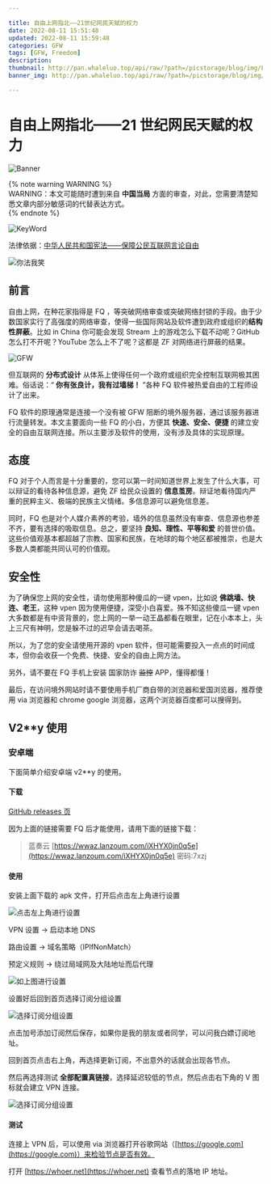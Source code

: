 ```yaml
---

title: 自由上网指北——21世纪网民天赋的权力
date: 2022-08-11 15:51:48
updated: 2022-08-11 15:59:48
categories: GFW
tags: [GFW, Freedom]
description:
thumbnail: http://pan.whaleluo.top/api/raw/?path=/picstorage/blog/img/Freedom-network-banner.png
banner_img: http://pan.whaleluo.top/api/raw/?path=/picstorage/blog/img/Freedom-network-banner.png

---
```


# 自由上网指北——21 世纪网民天赋的权力

​![Banner](http://pan.whaleluo.top/api/raw/?path=/picstorage/blog/img/Freedom-network-banner.png)​

{% note warning WARNING %}  
WARNING：本文可能随时遭到来自 **中国当局** 方面的审查，对此，您需要清楚知悉文章内部分敏感词的代替表达方式。  
{% endnote %}

![KeyWord](http://pan.whaleluo.top/api/raw/?path=/picstorage/blog/img/Freedom-Network-1.png)

法律依据：[中华人民共和国宪法——保障公民互联网言论自由](http://www.scio.gov.cn/ztk/dtzt/28/6/Document/661401/661401.htm)

![你法我笑](http://pan.whaleluo.top/api/raw/?path=/picstorage/blog/img/Freedom-network-2.jpeg)

## 前言

自由上网，在种花家指得是 FQ ，等突破网络审查或突破网络封锁的手段。由于少数国家实行了高强度的网络审查，使得一些国际网站及软件遭到政府或组织的**结构性屏蔽**。比如 in China 你可能会发现 Stream 上的游戏怎么下载不动呢？GitHub 怎么打不开呢？YouTube 怎么上不了呢？这都是 ZF 对网络进行屏蔽的结果。

![GFW](http://pan.whaleluo.top/api/raw/?path=/picstorage/blog/img/Freedom-network-4.png)

但互联网的 **分布式设计** 从体系上使得任何一个政府或组织完全控制互联网极其困难。俗话说：“ **你有张良计，我有过墙梯！** ”各种 FQ 软件被热爱自由的工程师设计了出来。

FQ 软件的原理通常是连接一个没有被 GFW 阻断的境外服务器，通过该服务器进行流量转发。本文主要面向一些 FQ 的小白，方便其 **快速、安全、便捷** 的建立安全的自由互联网连接。所以主要涉及软件的使用，没有涉及具体的实现原理。

## 态度

FQ 对于个人而言是十分重要的，您可以第一时间知道世界上发生了什么大事，可以辩证的看待各种信息源，避免 ZF 给民众设置的 **信息茧房**。辩证地看待国内严重的民粹主义、极端的民族主义情绪。多信息源可以避免信息差。

同时，FQ 也是对个人媒介素养的考验，墙外的信息虽然没有审查、信息源也参差不齐，要有选择的吸取信息。总之，要坚持 **良知、理性、平等和爱** 的普世价值。这些价值观基本都超越了宗教、国家和民族，在地球的每个地区都被推崇，也是大多数人类都能共同认可的价值观。

## 安全性

为了确保您上网的安全性，请勿使用那种傻瓜的一键 vpen，比如说 **佛跳墙、快连、老王**，这种 vpen 因为使用便捷，深受小白喜爱。殊不知这些傻瓜一键 vpen 大多数都是有中资背景的，您上网的一举一动王晶都看在眼里，记在小本本上，头上三尺有神明，您是躲不过的迟早会请去喝茶。

所以，为了您的安全请使用开源的 vpen 软件，但可能需要投入一点点的时间成本，但你会收获一个免费、快捷、安全的自由上网方法。

另外，请不要在 FQ 手机上安装 国家防诈 ~~监控~~ APP，懂得都懂！

最后，在访问境外网站时请不要使用手机厂商自带的浏览器和爱国浏览器，推荐使用 via 浏览器和 chrome google 浏览器，这两个浏览器百度都可以搜得到。

## V2**y 使用

### 安卓端

下面简单介绍安卓端 v2**y 的使用。

#### 下载

[GitHub releases 页](https://github.com/2dust/v2rayNG/releases/tag/1.7.23)

因为上面的链接需要 FQ 后才能使用，请用下面的链接下载：

> 蓝奏云 [https://wwaz.lanzoum.com/iXHYX0jn0q5e](https://wwaz.lanzoum.com/iXHYX0jn0q5e) 密码:7xzj

#### 使用

安装上面下载的 apk 文件，打开后点击左上角进行设置

![点击左上角进行设置](http://pan.whaleluo.top/api/raw/?path=/picstorage/blog/img/Freedom-network-5.png)

VPN 设置 -> 启动本地 DNS

路由设置 -> 域名策略（IPIfNonMatch）

预定义规则 -> 绕过局域网及大陆地址而后代理

![如上图进行设置](http://pan.whaleluo.top/api/raw/?path=/picstorage/blog/img/Freedom-network-6.jpg)

设置好后回到首页选择订阅分组设置

![选择订阅分组设置](http://pan.whaleluo.top/api/raw/?path=/picstorage/blog/img/Freedom-network-7.png)

点击加号添加订阅然后保存，如果你是我的朋友或者同学，可以问我白嫖订阅地址。

回到首页点击右上角，再选择更新订阅，不出意外的话就会出现各节点。

然后再选择测试 **全部配置真链接**，选择延迟较低的节点，然后点击右下角的 V 图标就会建立 VPN 连接。

![选择订阅分组设置](http://pan.whaleluo.top/api/raw/?path=/picstorage/blog/img/Freedom-network-7.jpg)

#### 测试

连接上 VPN 后，可以使用 via 浏览器打开谷歌网站（[https://google.com](https://google.com)）来检验节点是否有效。

打开 [https://whoer.net](https://whoer.net) 查看节点的落地 IP 地址。
